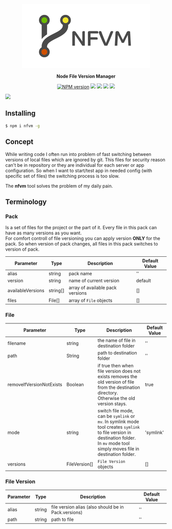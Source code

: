 <p align="center">
  <img src="doc/img/logo.png">
</p>
<p align="center">
  <b> Node File Version Manager </b>
</p>
<p align="center">
  <a href="https://www.npmjs.com/package/nfvm"><img src="https://img.shields.io/npm/v/nfvm?color=50C72B&label=npm-version&style=flat-square" alt="NPM version"></a>
  <a href="https://www.npmjs.com/package/nfvm"><img src="https://img.shields.io/npm/dt/nfvm.svg?style=flat-square"></a>
  <a href="https://app.codacy.com/app/notmedia/nfvm"><img src="https://img.shields.io/codacy/coverage/a81842a26143458abc7764c091c3f697/v0.3?style=flat-square"></a>
  <a href="https://app.codacy.com/app/notmedia/nfvm"><img src="https://img.shields.io/codacy/grade/a81842a26143458abc7764c091c3f697.svg?style=flat-square"/></a>
  <img src="https://img.shields.io/github/license/notmedia/nfvm?color=50C72B&style=flat-square">
</p>

<img src="https://github.com/notmedia/nfvm/workflows/test/badge.svg">

## Installing
```bash
$ npm i nfvm -g
```

## Concept

While writing code I often run into problem of fast switching between versions of local files which are ignored by git. This files for security reason can't be in repository or they are individual for each server or app configuration.
So when I want to start/test app in needed config (with specific set of files) the switching process is too slow.

The **nfvm** tool solves the problem of my daily pain.
## Terminology
### Pack
Is a set of files for the project or the part of it. Every file in this pack can have as many versions as you want.  
For comfort controll of file versioning you can apply version **ONLY** for the pack. So when version of pack changes, all files in this pack switches to version of pack.

| Parameter     | Type    | Description                              | Default Value|
|---------------|---------|------------------------------------------|--------------|
|alias|string|pack name|''|
|version|string|name of current version|default|
|availableVersions|string[]|array of available pack versions|[]|
|files|File[]|array of `File` objects|[]|
### File
| Parameter     | Type    | Description                              | Default Value|
|---------------|---------|------------------------------------------|--------------|
|filename|string|the name of file in destination folder|''|
|path|String|path to destination folder|''|
|removeIfVersionNotExists|Boolean|if true then when file version does not exists removes the old version of file from the destination directory. Otherwise the old version stays.|true|
|mode|string|switch file mode, can be `symlink` or `mv`. In symlink mode tool creates `symlink` to file version in destination folder. In `mv` mode tool simply moves file in destination folder.|'symlink'|
|versions|FileVersion[]|`File Version` objects|[]|

### File Version
| Parameter     | Type    | Description                              | Default Value|
|---------------|---------|------------------------------------------|--------------|
|alias|string|file version alias (also should be in Pack.versions)|''|
|path|string|path to file|''|
